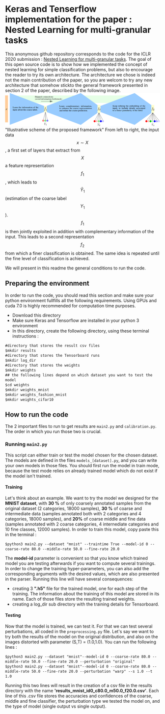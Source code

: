 # Keras and Tenserflow implementation for the paper : Nested Learning for multi-granular tasks
This anonymous github repository corresponds to the code for the ICLR 2020 submission : [Nested Learning for multi-granular tasks]((https://openreview.net/pdf?id=Byxl-04KvH)). The goal of this open source code is to show how we implemented the concept of nested learning for simple classification problems, but also to encourage the reader to try its own architecture. The architecture we chose is indeed not the main contribution of the paper, so you are welcom to try any new architecture that somehow stickto the general framework presented in section 2 of the paper, described by the following image.
![Architecture](https://github.com/nestedlearning2019/code_iclr/blob/master/framework.png) "Illustrative scheme of the proposed framework"
From left to right, the input data $$x\sim X$$, a first set of layers that extract from $$X$$ a feature representation $$f_1$$, which leads to $$\hat{Y}_1$$ (estimation of the coarse label $$Y_1$$). $$f_1$$ is then jointly exploited in addition with complementary information of the input. This leads to a second representation $$f_2$$ from which a finer classification is obtained. The same idea is repeated until the fine level of classification is achieved.

We will present in this readme the general conditions to run the code.

## Preparing the environment
In order to run the code, you should read this section and make sure your python environment fullfills all the following requirements. Using GPUs and cuda 7.0 is highly recommended for computation time purposes. 
* Download this directory 
* Make sure Keras and Tensorflow are installed in your python 3 environment
* In this directory, create the following directory, using these terminal instructions : 
```
#directory that stores the result csv files
$mkdir results
#directory that stores the Tensorboard runs
$mkdir log_dir
#directory that stores the weights
$mkdir weights
## the following lines depend on which dataset you want to test the model 
$cd weights
$mkdir weights_mnist
$mkdir weights_fashion_mnist
$mkdir weights_cifar10
```


## How to run the code
The 2 important files to run to get results are `main2.py` and `calibration.py`. The order in which you run those two is crucial.
### Running `main2.py`
This script can either train or test the model chosen for the chosen dataset. The models are defined in the files `models_[dataset].py`, and you can write your own models in those files. You should first run the model in train mode, because the test mode relies on already trained model which do not exist if the model isn't trained.

#### Training
Let's think about an example. We want to try the model we designed for the **MNIST dataset**, with **30 %** of only coarsely annotated samples from the original dataset (2 categories, 18000 samples), **30 %** of coarse and intermediate data (samples annotated both with 2 categories and 4 categories, 18000 samples), and **20%** of coarse middle and fine data (samples annotated  with 2 coarse categories, 4 internediate categories and 10 fine classes, 12000 samples). In order to train this model, copy paste this in the terminal :
```
$python3 main2.py --dataset "mnist" --traintime True --model-id 0 --coarse-rate 80.0 --middle-rate 50.0 --fine-rate 20.0 
```
The **model-id** parameter is convenient so that you know which trained model you are testing afterwards if you want to compute several trainings. In order to change the training hyper-parameters, you can also add the corresponding arguments with the desired values, which are also presented in the parser.
Running this line will have several consequences:
* creating 3 **".h5"** file for the trained model, one for each step of the training. The information about the training of this model are stored in its name. Each of those files store the resulting trained weights.
* creating a log_dir sub directory with the training details for Tensorboard.
#### Testing
Now that the model is trained, we can test it. For that we can test several perturbations, all coded in the `preprocessing.py` file. Let's say we want to try both the results of the model on the original distribution, and also on the images distorted with parameter (S,T) = (1.0,1.0). You can run the following lines :
```
$python3 main2.py --dataset "mnist"--model-id 0 --coarse-rate 80.0 --middle-rate 50.0 --fine-rate 20.0 --perturbation "original"
$python3 main2.py --dataset "mnist"--model-id 0 --coarse-rate 80.0 --middle-rate 50.0 --fine-rate 20.0 --perturbation "warp" --s 1.0 --t 1.0
```
Running this two lines will result in the creation of a csv file in the results directory with the name **'results\_mnist\_id0\_c80\.0\_m50.0\_f20.0.csv'**. Each line of this .csv file stores the accuracies and confidences of the coarse, middle and fine classifier, the perturbation type we tested the model on, and the type of model (single output vs single output).

